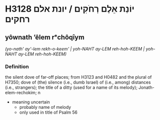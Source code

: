 # H3128 יוֹנַת אֵלֶם רְחֹקִים / יונת אלם רחקים

## yôwnath ʼêlem rᵉchôqîym

_(yo-nath' ay'-lem rekh-o-keem' | yoh-NAHT ay-LEM reh-hoh-KEEM | yoh-NAHT ay-LEM reh-hoh-KEEM)_

### Definition

the silent dove of far-off places; from H3123 and H0482 and the plural of H7350; dove of (the) silence (i.e., dumb Israel) of (i.e., among) distances (i.e., strangers); the title of a ditty (used for a name of its melody); Jonath-elem-rechokim; n

- meaning uncertain
  - probably name of melody
  - only used in title of Psalm 56
